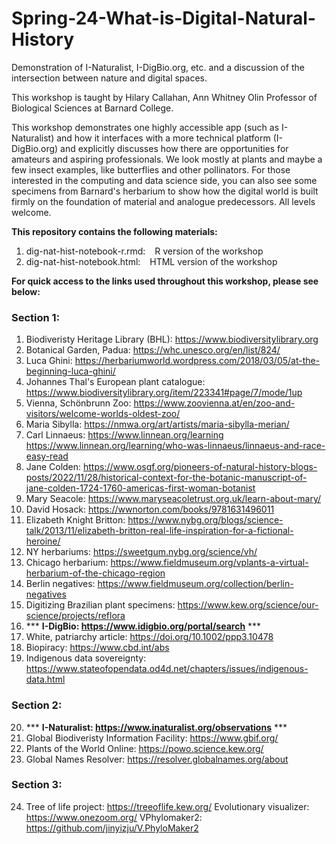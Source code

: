 # Spring-24-What-is-Digital-Natural-History
Demonstration of I-Naturalist, I-DigBio.org, etc. and a discussion of the intersection between nature and digital spaces.

This workshop is taught by Hilary Callahan, Ann Whitney Olin Professor of Biological Sciences at Barnard College.

This workshop demonstrates one highly accessible app (such as I-Naturalist) and how it interfaces with a more technical platform (I-DigBio.org) and explicitly discusses how there are opportunities for amateurs and aspiring professionals. We look mostly at plants and maybe a few insect examples, like butterflies and other pollinators. For those interested in the computing and data science side, you can also see some specimens from Barnard's herbarium to show how the digital world is built firmly on the foundation of material and analogue predecessors. All levels welcome.

**This repository contains the following materials:**

  1. dig-nat-hist-notebook-r.rmd:   R version of the workshop
  2. dig-nat-hist-notebook.html:   HTML version of the workshop

**For quick access to the links used throughout this workshop, please see below:**

### Section 1:
  1. Biodiveristy Heritage Library (BHL):   https://www.biodiversitylibrary.org
  2. Botanical Garden, Padua:   https://whc.unesco.org/en/list/824/
  3. Luca Ghini:   https://herbariumworld.wordpress.com/2018/03/05/at-the-beginning-luca-ghini/
  4. Johannes Thal's European plant catalogue:   https://www.biodiversitylibrary.org/item/223341#page/7/mode/1up
  5. Vienna, Schönbrunn Zoo:   https://www.zoovienna.at/en/zoo-and-visitors/welcome-worlds-oldest-zoo/
  6. Maria Sibylla:   https://nmwa.org/art/artists/maria-sibylla-merian/
  7. Carl Linnaeus:   https://www.linnean.org/learning https://www.linnean.org/learning/who-was-linnaeus/linnaeus-and-race-easy-read
  8. Jane Colden:   https://www.osgf.org/pioneers-of-natural-history-blogs-posts/2022/11/28/historical-context-for-the-botanic-manuscript-of-jane-colden-1724-1760-americas-first-woman-botanist
  9. Mary Seacole:   https://www.maryseacoletrust.org.uk/learn-about-mary/
  10. David Hosack:   https://wwnorton.com/books/9781631496011
  11. Elizabeth Knight Britton:   https://www.nybg.org/blogs/science-talk/2013/11/elizabeth-britton-real-life-inspiration-for-a-fictional-heroine/
  12. NY herbariums:   https://sweetgum.nybg.org/science/vh/
  13. Chicago herbarium:   https://www.fieldmuseum.org/vplants-a-virtual-herbarium-of-the-chicago-region
  14. Berlin negatives:   https://www.fieldmuseum.org/collection/berlin-negatives
  15. Digitizing Brazilian plant specimens:   https://www.kew.org/science/our-science/projects/reflora
  16. *** **I-DigBio:   https://www.idigbio.org/portal/search** ***
  17. White, patriarchy article:   https://doi.org/10.1002/ppp3.10478
  18. Biopiracy:   https://www.cbd.int/abs
  19. Indigenous data sovereignty:   https://www.stateofopendata.od4d.net/chapters/issues/indigenous-data.html

### Section 2:
  20. *** **I-Naturalist:   https://www.inaturalist.org/observations** ***
  21. Global Biodiveristy Information Facility:   https://www.gbif.org/
  22. Plants of the World Online:   https://powo.science.kew.org/ 
  23. Global Names Resolver:   https://resolver.globalnames.org/about

### Section 3:
  24. Tree of life project:   https://treeoflife.kew.org/
Evolutionary visualizer:   https://www.onezoom.org/
VPhylomaker2:   https://github.com/jinyizju/V.PhyloMaker2
